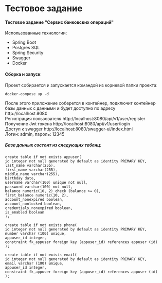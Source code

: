 # Тестовое задание 
#### Тестовое задание "Сервис банковских операций"

Использованные технологии:
- Spring Boot
- Postgres SQL
- Spring Security
- Swagger
- Docker

#### Сборка и запуск
Проект собирается и запускается командой из корневой папки проекта:

    docker-compose up -d

После этого приложение соберется в контейнер, подключит контейнер базы данных с данными и будет доступно по адресу http://localhost:8080   
Регистрация пользователя http://localhost:8080/api/v1/user/register  
Получение Jwt токена http://localhost:8080/api/v1/user/login  
Доступ к swagger http://localhost:8080/swagger-ui/index.html  
Логин: admin, пароль: 12345

##### База данных состоит из следующих таблиц:

    create table if not exists appuser(
    id integer not null generated by default as identity PRIMARY KEY,
    last_name varchar(255),
    first_name varchar(255),
    middle_name varchar(255),
    birthday date,
    username varchar(100) unique not null,
    password varchar(100) not null,
    balance numeric(10, 2) check (balance >= 0),
    first_balance numeric(10, 2),
    account_nonexpired boolean,
    account_nonlocked boolean,
    credentials_nonexpired boolean,
    is_enabled boolean
    );

    create table if not exists phone(
    id integer not null generated by default as identity PRIMARY KEY,
    number varchar (100) unique,
    appuser_id integer,
    constraint fk_appuser foreign key (appuser_id) references appuser (id)
    );

    create table if not exists email(
    id integer not null generated by default as identity PRIMARY KEY,
    email varchar (100) unique,
    appuser_id integer,
    constraint fk_appuser foreign key (appuser_id) references appuser (id)
    );
